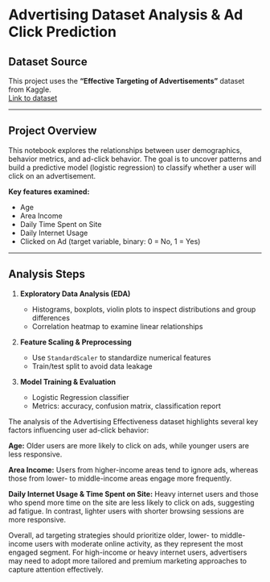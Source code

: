 # Advertising Dataset Analysis & Ad Click Prediction

## Dataset Source
This project uses the **“Effective Targeting of Advertisements”** dataset from Kaggle.  
[Link to dataset](https://www.kaggle.com/datasets/hiimanshuagarwal/advertising-ef)

---

## Project Overview
This notebook explores the relationships between user demographics, behavior metrics, and ad-click behavior. The goal is to uncover patterns and build a predictive model (logistic regression) to classify whether a user will click on an advertisement.

**Key features examined:**
- Age  
- Area Income  
- Daily Time Spent on Site  
- Daily Internet Usage  
- Clicked on Ad (target variable, binary: 0 = No, 1 = Yes)

---

## Analysis Steps
1. **Exploratory Data Analysis (EDA)**  
   - Histograms, boxplots, violin plots to inspect distributions and group differences  
   - Correlation heatmap to examine linear relationships  

2. **Feature Scaling & Preprocessing**  
   - Use `StandardScaler` to standardize numerical features  
   - Train/test split to avoid data leakage  

3. **Model Training & Evaluation**  
   - Logistic Regression classifier  
   - Metrics: accuracy, confusion matrix, classification report
  
The analysis of the Advertising Effectiveness dataset highlights several key factors influencing user ad-click behavior:

**Age:** Older users are more likely to click on ads, while younger users are less responsive.

**Area Income:** Users from higher-income areas tend to ignore ads, whereas those from lower- to middle-income areas engage more frequently.

**Daily Internet Usage & Time Spent on Site:** Heavy internet users and those who spend more time on the site are less likely to click on ads, suggesting ad fatigue. In contrast, lighter users with shorter browsing sessions are more responsive.

Overall, ad targeting strategies should prioritize older, lower- to middle-income users with moderate online activity, as they represent the most engaged segment. For high-income or heavy internet users, advertisers may need to adopt more tailored and premium marketing approaches to capture attention effectively.
